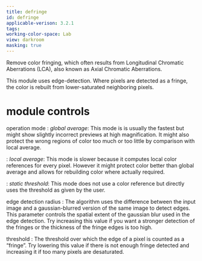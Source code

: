 ```yaml
---
title: defringe
id: defringe
applicable-verison: 3.2.1
tags: 
working-color-space: Lab 
view: darkroom
masking: true
---
```


Remove color fringing, which often results from Longitudinal Chromatic Aberrations (LCA), also known as Axial Chromatic Aberrations.

This module uses edge-detection. Where pixels are detected as a fringe, the color is rebuilt from lower-saturated neighboring pixels.

# module controls

operation mode
: _global average_: This mode is is usually the fastest but might show slightly incorrect previews at high magnification. It might also protect the wrong regions of color too much or too little by comparison with local average.

: _local average_: This mode is slower because it computes local color references for every pixel. However it might protect color better than global average and allows for rebuilding color where actually required. 

: _static threshold_: This mode does not use a color reference but directly uses the threshold as given by the user.

edge detection radius
: The algorithm uses the difference between the input image and a gaussian-blurred version of the same image to detect edges. This parameter controls the spatial extent of the gaussian blur used in the edge detection. Try increasing this value if you want a stronger detection of the fringes or the thickness of the fringe edges is too high.

threshold
: The threshold over which the edge of a pixel is counted as a “fringe”. Try lowering this value if there is not enough fringe detected and increasing it if too many pixels are desaturated.
